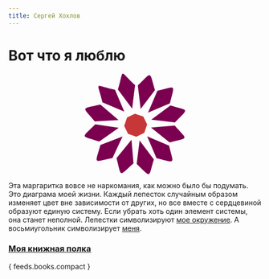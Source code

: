 ```yaml
---
title: Сергей Хохлов
---
```

# Вот что я люблю

<div style="text-align:center">
<svg
    xmlns="http://www.w3.org/2000/svg"
    id="Bellis"
    width="200"
    height="200">
    <g>
    <path
        fill="#7b0050"
        d="M 35.23236,56.946347 78.829446,75.553465 60.328837,31.922981 60.168219,32.083131 C 16.870057,22.693081 25.318463,13.753092 35.23236,56.946347 Z"
        class="c-home__imagelink c-home__imagelink_around"/>
    <path
        fill="#7b0050"
        d="m 144.8432,34.050558 -18.66148,43.470078 43.75796,-18.446712 -0.16061,-0.16015 c 9.78749,-39.988211 13.03705,-33.527922 -24.93561,-24.86296 z"
        class="c-home__imagelink c-home__imagelink_around"/>
    <path
        fill="#7b0050"
        d="m 170.80321,63.152604 -38.12734,28.23149 47.13634,5.614216 c 28.36407,-29.678841 28.1473,-22.504449 -9.009,-33.845706 z"
        class="c-home__imagelink c-home__imagelink_around"/>
    <path
        fill="#7b0050"
        d="m 179.39142,103.19902 -47.30413,3.97053 36.94958,29.69573 c 39.95023,-10.2218 35.81868,-4.28826 10.35455,-33.66626 z"
        class="c-home__imagelink c-home__imagelink_around"/>
    <path
        fill="#7b0050"
        d="m 168.12106,143.3421 -43.59709,-18.60712 18.50061,43.63048 0.16062,-0.16015 c 40.10515,9.75901 33.62578,12.99891 24.93586,-24.86321 z"
        class="c-home__imagelink c-home__imagelink_around"/>
    <path
        fill="#7b0050"
        d="m 55.24584,167.87803 20.171633,-42.79421 -44.376966,16.91276 0.154903,0.1658 c -11.181179,39.62331 -14.202636,33.05384 24.050172,25.71555 z"
        class="c-home__imagelink c-home__imagelink_around"/>
    <path
        fill="#7b0050"
        d="m 29.039357,135.09619 38.739814,-27.27506 -46.96558,-7.15083 0.05302,0.22021 c -29.3514979,28.9459 -28.7242919,21.74553 8.173046,34.20522 z"
        class="c-home__imagelink c-home__imagelink_around"/>
    <path
        fill="#7b0050"
        d="M 20.005232,94.947626 67.354245,92.286218 31.325628,61.406512 31.253868,61.621071 C -9.0214504,70.659973 -4.6627867,64.885145 20.006007,94.947164 Z"
        class="c-home__imagelink c-home__imagelink_around"/>
    <path
        fill="#7b0050"
        d="m 105.81583,23.317664 5.63722,46.949789 28.64521,-37.79057 -0.21941,-0.05852 C 128.30254,-7.0920135 134.35634,-3.1172251 105.81619,23.317818 Z"
        class="c-home__imagelink c-home__imagelink_around"/>
    <path
        fill="#7b0050"
        d="m 66.098077,31.616028 28.425446,37.849291 5.856987,-47.00851 -0.21941,0.05852 C 67.372535,-7.2026809 79.172107,-10.733003 66.098077,31.615925 Z"
        class="c-home__imagelink c-home__imagelink_around"/>
    <path
        fill="#7b0050"
        d="m 137.79233,170.73167 -28.42544,-37.84924 -5.85699,47.00846 0.2194,-0.0585 c 29.83831,28.44569 22.60233,28.02129 34.06303,-9.1006 z"
        class="c-home__imagelink c-home__imagelink_around"/>
    <path
        fill="#7b0050"
        d="m 97.203503,178.59383 -3.990479,-47.11727 -29.950478,36.77074 0.217245,0.0662 c 10.186339,39.88904 4.275359,35.70606 33.723393,10.28021 z"
        class="c-home__imagelink c-home__imagelink_around"/>
    <title>Вокруг меня</title>
    </g>
    <g
        id="center">
        <path
            fill="#c83737"
            class="c-home__imagelink c-home__imagelink_whoiam"
            d="m 84.347739,87.36799 15.744021,-7.704855 16.58086,5.68455 7.70486,15.744025 -5.68455,16.58086 -15.74403,7.70485 -16.580856,-5.68455 -7.704855,-15.74402 z">
            <title>Я</title>
        </path>
    </g>
</svg>
</div>

Эта маргаритка вовсе не наркомания, как можно было бы подумать. Это диаграма моей жизни. Каждый лепесток случайным образом изменяет цвет вне зависимости от других, но все вместе с сердцевиной образуют единую систему. Если убрать хоть один элемент системы, она станет неполной. Лепестки символизируют [мое окружение](/around-me). А восьмиугольник символизирует [меня](/who-i-am).

<h3 class=""><a class="link link_home" href="/bookshelf">Моя книжная полка</a></h3>
{ feeds.books.compact }

<style>
.c-home__imagelink {
    cursor: pointer
}
</style>
<script src="https://cdnjs.cloudflare.com/ajax/libs/d3/3.5.6/d3.min.js"></script>
<script>
    var svg = d3.select('#Bellis').selectAll('path');
    var dataset = [
        [138, 0, 40],
        [138, 0, 40],
        [138, 0, 40],
        [138, 0, 40],
        [138, 0, 40],
        [138, 0, 40],
        [138, 0, 40],
        [138, 0, 40],
        [138, 0, 40],
        [138, 0, 40],
        [138, 0, 40],
        [138, 0, 40]
    ];

    setInterval(function () {
        var numValues = dataset.length;
        dataset = [];
        for (var i = 0; i < numValues; i++) {
            var newNumber = [];
            for (var j = 0; j < 3; j++) {
                newNumber.push(Math.floor(Math.random() * 255));
            }
            dataset.push(newNumber);
        }
        svg
            .data(dataset)
            .transition()
            .ease('sine')
            .duration(500)
            .attr('fill', function (d) {
                return 'rgb(' + d[1] + ', ' + d[2] + ', ' + d[3] + ')';
            });
    }, 500);
    
    document.getElementsByClassName('c-home__imagelink_whoiam')[0].addEventListener('click', function(){
        window.location = '/who-i-am';
    });
    
    var elements = document.getElementsByClassName('c-home__imagelink_around');
    var i = elements.length;
    while (i--) {
        elements[i].addEventListener('click', function(){
            window.location = '/around-me';
        });
    }
</script>
